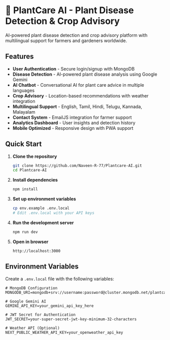 # 🌱 PlantCare AI - Plant Disease Detection & Crop Advisory

AI-powered plant disease detection and crop advisory platform with multilingual support for farmers and gardeners worldwide.

## Features

- **User Authentication** - Secure login/signup with MongoDB
- **Disease Detection** - AI-powered plant disease analysis using Google Gemini
- **AI Chatbot** - Conversational AI for plant care advice in multiple languages
- **Crop Advisory** - Location-based recommendations with weather integration
- **Multilingual Support** - English, Tamil, Hindi, Telugu, Kannada, Malayalam
- **Contact System** - EmailJS integration for farmer support
- **Analytics Dashboard** - User insights and detection history
- **Mobile Optimized** - Responsive design with PWA support

## Quick Start

1. **Clone the repository**
   ```bash
   git clone https://github.com/Naveen-R-77/Plantcare-AI.git
   cd Plantcare-AI
   ```
2. **Install dependencies**
   ```bash
   npm install
   ```
3. **Set up environment variables**
   ```bash
   cp env.example .env.local
   # Edit .env.local with your API keys
   ```
4. **Run the development server**
   ```bash
   npm run dev
   ```
5. **Open in browser**
   ```
   http://localhost:3000
   ```

## Environment Variables

Create a `.env.local` file with the following variables:

```env
# MongoDB Configuration
MONGODB_URI=mongodb+srv://username:password@cluster.mongodb.net/plantcare_ai

# Google Gemini AI
GEMINI_API_KEY=your_gemini_api_key_here

# JWT Secret for Authentication
JWT_SECRET=your-super-secret-jwt-key-minimum-32-characters

# Weather API (Optional)
NEXT_PUBLIC_WEATHER_API_KEY=your_openweather_api_key
```
